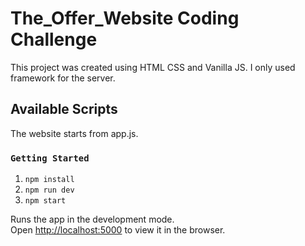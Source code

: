 # The_Offer_Website Coding Challenge

This project was created using HTML CSS and Vanilla JS. I only used framework for the server.

## Available Scripts

The website starts from app.js.

### `Getting Started`

1.  `npm install`
2.  `npm run dev`
3.  `npm start`


Runs the app in the development mode.<br>
Open [http://localhost:5000](http://localhost:5000) to view it in the browser.